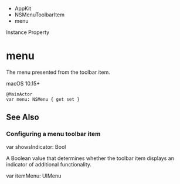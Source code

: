 

- AppKit
- NSMenuToolbarItem
-  menu 

Instance Property

# menu

The menu presented from the toolbar item.

macOS 10.15+

``` source
@MainActor
var menu: NSMenu { get set }
```

## See Also

### Configuring a menu toolbar item

var showsIndicator: Bool

A Boolean value that determines whether the toolbar item displays an indicator of additional functionality.

var itemMenu: UIMenu

